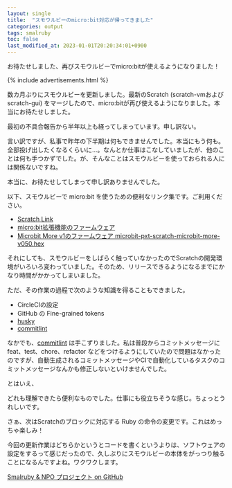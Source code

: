 ```yaml
---
layout: single
title:  "スモウルビーのmicro:bit対応が帰ってきました"
categories: output
tags: smalruby
toc: false
last_modified_at: 2023-01-01T20:20:34:01+0900
---
```


お待たせしました、再びスモウルビーでmicro:bitが使えるようになりました！

{% include advertisements.html %}

数カ月ぶりにスモウルビーを更新しました。最新のScratch (scratch-vmおよびscratch-gui) をマージしたので、micro:bitが再び使えるようになりました。本当にお待たせしました。

最初の不具合報告から半年以上も経ってしまっています。申し訳ない。

言い訳ですが、私事で昨年の下半期は何もできませんでした。本当にもう何も。全部投げ出したくなるくらいに...。なんとか仕事はこなしていましたが、他のことは何も手つかずでした。が、そんなことはスモウルビーを使っておられる人には関係ないですね。

本当に、お待たせしてしまって申し訳ありませんでした。

以下、スモウルビーで micro:bit を使うための便利なリンク集です。ご利用ください。

- [Scratch Link](https://scratch.mit.edu/microbit)
- [micro:bit拡張機能のファームウェア](https://scratch.mit.edu/microbit)
- [Microbit More v1のファームウェア microbit-pxt-scratch-microbit-more-v050.hex](https://github.com/yokobond/pxt-scratch-microbit-more/releases/download/v0.5.0/microbit-pxt-scratch-microbit-more-v050.hex)

それにしても、スモウルビーをしばらく触っていなかったのでScratchの開発環境がいろいろ変わっていました。そのため、リリースできるようになるまでにかなり時間がかかってしまいました。

ただ、その作業の過程で次のような知識を得ることもできました。

- CircleCIの設定
- GitHub の Fine-grained tokens
- [husky](https://typicode.github.io/husky/#/)
- [commitlint](https://github.com/conventional-changelog/commitlint)

なかでも、[commitlint](https://github.com/conventional-changelog/commitlint) は手こずりました。私は普段からコミットメッセージに feat、test、chore、refactor などをつけるようにしていたので問題はなかったのですが、自動生成されるコミットメッセージやCIで自動化しているタスクのコミットメッセージなんかも修正しないといけませんでした。

とはいえ、

どれも理解できたら便利なものでした。仕事にも役立ちそうな感じ。ちょっとうれしいです。

さぁ、次はScratchのブロックに対応する Ruby の命令の変更です。これはめっちゃ楽しみ！

今回の更新作業はどちらかというとコードを書くというよりは、ソフトウェアの設定をするって感じだったので、久しぶりにスモウルビーの本体をがっつり触ることになるんですよね。ワクワクします。

[Smalruby & NPO プロジェクト on GitHub](https://github.com/orgs/smalruby/projects/2/views/1)
